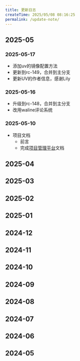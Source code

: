 ```yaml
---
title: 更新日志
createTime: 2025/05/08 08:16:25
permalink: /update-note/
---
```


## 2025-05

### 2025-05-17

- 添加uv的镜像配置方法
- 更新到rc-149，合并到主分支
- 更新UV的作者信息，感谢Lily

### 2025-05-16

- 升级到rc-148，合并到主分支
- 改用waline评论系统

### 2025-05-10

- 项目文档
  - 前言 
  - 完成[项目管理平台](/project-docs/project-management-platform/)文档

## 2025-04

## 2025-03

## 2025-02

## 2025-01

## 2024-12

## 2024-11

## 2024-10

## 2024-09

## 2024-08

## 2024-07

## 2024-06

## 2024-05
